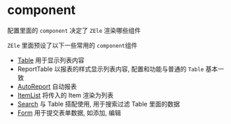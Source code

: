 # component

配置里面的 `component` 决定了 `ZEle` 渲染哪些组件

`ZEle` 里面预设了以下一些常用的 `component`组件

- [Table](/ZEleconfig/component/Table) 用于显示列表内容
- ReportTable 以报表的样式显示列表内容, 配置和功能与普通的 `Table` 基本一致
- [AutoReport](/ZEleconfig/component/Table/auto-report.md) 自动报表
- [ItemList](/ZEleconfig/component/Table/Item-list.md) 将传入的 Item 渲染为列表
- [Search](/ZEleconfig/component/Search.md) 与 Table 搭配使用, 用于搜索过滤 Table 里面的数据
- [Form](/ZEleconfig/component/Form.md) 用于提交表单数据, 如添加, 编辑
